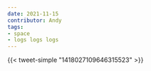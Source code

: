 ```yaml
---
date: 2021-11-15
contributor: Andy
tags:
- space
- logs logs logs
---
```


{{< tweet-simple "1418027109646315523" >}}

<!-- {{< tweet user="AlecStapp" id="1418027109646315523" >}} -->
